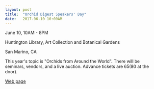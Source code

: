 ```yaml
---
layout: post
title:  "Orchid Digest Speakers' Day"
date:   2017-06-10 10:00AM
---
```


June 10, 10AM - 8PM

Huntington Library, Art Collection and Botanical Gardens

San Marino, CA

This year's topic is "Orchids from Around the World". There will be seminars,
vendors, and a live
auction. Advance tickets are $65 ($80 at the door).

[Web page](http://www.orchiddigest.com/speaker-day.html)
